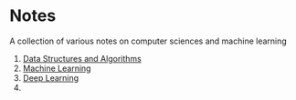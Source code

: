 # Notes
A collection of various notes on computer sciences and machine learning

1. [Data Structures and Algorithms](https://github.com/sathyanaravind/Notes/blob/main/DSA)
2. [Machine Learning](https://github.com/sathyanaravind/Notes/blob/main/MachineLearning.md)
3. [Deep Learning](https://github.com/sathyanaravind/Notes/blob/main/DeepLearning.md)
4. 
